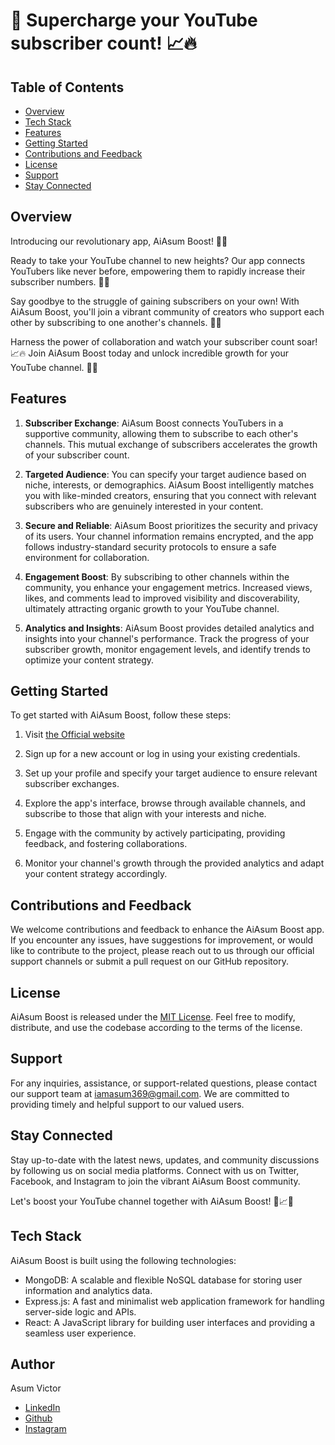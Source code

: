 # 🚀 Supercharge your YouTube subscriber count! 📈🔥

## Table of Contents
- [Overview](#overview)
- [Tech Stack](#tech-stack)
- [Features](#features)
- [Getting Started](#getting-started)
- [Contributions and Feedback](#contributions-and-feedback)
- [License](#license)
- [Support](#support)
- [Stay Connected](#stay-connected)


## Overview
Introducing our revolutionary app, AiAsum Boost! 📲✨

Ready to take your YouTube channel to new heights? Our app connects YouTubers like never before, empowering them to rapidly increase their subscriber numbers. 🚀🔝

Say goodbye to the struggle of gaining subscribers on your own! With AiAsum Boost, you'll join a vibrant community of creators who support each other by subscribing to one another's channels. 🤝💪

Harness the power of collaboration and watch your subscriber count soar! 📈🔥 Join AiAsum Boost today and unlock incredible growth for your YouTube channel. 🌟💯

## Features
1. **Subscriber Exchange**: AiAsum Boost connects YouTubers in a supportive community, allowing them to subscribe to each other's channels. This mutual exchange of subscribers accelerates the growth of your subscriber count.

2. **Targeted Audience**: You can specify your target audience based on niche, interests, or demographics. AiAsum Boost intelligently matches you with like-minded creators, ensuring that you connect with relevant subscribers who are genuinely interested in your content.

3. **Secure and Reliable**: AiAsum Boost prioritizes the security and privacy of its users. Your channel information remains encrypted, and the app follows industry-standard security protocols to ensure a safe environment for collaboration.

4. **Engagement Boost**: By subscribing to other channels within the community, you enhance your engagement metrics. Increased views, likes, and comments lead to improved visibility and discoverability, ultimately attracting organic growth to your YouTube channel.

5. **Analytics and Insights**: AiAsum Boost provides detailed analytics and insights into your channel's performance. Track the progress of your subscriber growth, monitor engagement levels, and identify trends to optimize your content strategy.

## Getting Started
To get started with AiAsum Boost, follow these steps:

1. Visit [the Official website](https://aiasumlinkx.onrender.com)

2. Sign up for a new account or log in using your existing credentials.

3. Set up your profile and specify your target audience to ensure relevant subscriber exchanges.

4. Explore the app's interface, browse through available channels, and subscribe to those that align with your interests and niche.

5. Engage with the community by actively participating, providing feedback, and fostering collaborations.

6. Monitor your channel's growth through the provided analytics and adapt your content strategy accordingly.

## Contributions and Feedback
We welcome contributions and feedback to enhance the AiAsum Boost app. If you encounter any issues, have suggestions for improvement, or would like to contribute to the project, please reach out to us through our official support channels or submit a pull request on our GitHub repository.

## License
AiAsum Boost is released under the [MIT License](https://opensource.org/licenses/MIT). Feel free to modify, distribute, and use the codebase according to the terms of the license.

## Support
For any inquiries, assistance, or support-related questions, please contact our support team at iamasum369@gmail.com. We are committed to providing timely and helpful support to our valued users.

## Stay Connected
Stay up-to-date with the latest news, updates, and community discussions by following us on social media platforms. Connect with us on Twitter, Facebook, and Instagram to join the vibrant AiAsum Boost community.

Let's boost your YouTube channel together with AiAsum Boost! 🚀📈🔝

## Tech Stack
AiAsum Boost is built using the following technologies:

- MongoDB: A scalable and flexible NoSQL database for storing user information and analytics data.
- Express.js: A fast and minimalist web application framework for handling server-side logic and APIs.
- React: A JavaScript library for building user interfaces and providing a seamless user experience.

## Author
Asum Victor
- [LinkedIn](https://www.linkedin.com/in/victorasumdev/)
- [Github](https://github.com/AsumVictor/)
- [Instagram](https://www.instagram.com/selesonx/)

